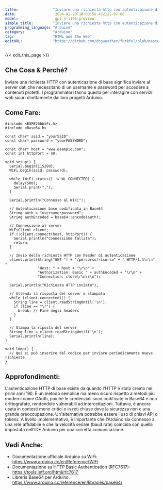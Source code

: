 ```yaml
---
title:                "Inviare una richiesta http con autenticazione di base"
date:                  2024-01-20T18:00:58.452125-07:00
model:                 gpt-4-1106-preview
simple_title:         "Inviare una richiesta http con autenticazione di base"
programming_language: "Arduino"
category:             "Arduino"
tag:                  "HTML and the Web"
editURL:              "https://github.com/dogweather/forkful/blob/master/content/it/arduino/sending-an-http-request-with-basic-authentication.md"
---
```


{{< edit_this_page >}}

## Che Cosa & Perché?
Inviare una richiesta HTTP con autenticazione di base significa inviare al server dati che necessitano di un username e password per accedere a contenuti protetti. I programmatori fanno questo per interagire con servizi web sicuri direttamente dai loro progetti Arduino.

## Come Fare:

```Arduino
#include <ESP8266WiFi.h>
#include <Base64.h>

const char* ssid = "yourSSID"; 
const char* password = "yourPASSWORD";

const char* host = "www.esempio.com";
const int httpPort = 80;

void setup() {
  Serial.begin(115200);
  WiFi.begin(ssid, password);

  while (WiFi.status() != WL_CONNECTED) {
    delay(500);
    Serial.print(".");
  }
  
  Serial.println("Connesso al WiFi");

  // Autenticazione base codificata in Base64
  String auth = "username:password";
  String authEncoded = base64::encode(auth);
  
  // Connessione al server
  WiFiClient client;
  if (!client.connect(host, httpPort)) {
    Serial.println("Connessione fallita");
    return;
  }
  
  // Invio della richiesta HTTP con header di autenticazione
  client.print(String("GET ") + "/percorso/risorsa" + " HTTP/1.1\r\n" +
               "Host: " + host + "\r\n" +
               "Authorization: Basic " + authEncoded + "\r\n" +
               "Connection: close\r\n\r\n");
               
  Serial.println("Richiesta HTTP inviata");

  // Attendi la risposta del server e stampala
  while (client.connected()) {
    String line = client.readStringUntil('\n');
    if (line == "\r") {
      break; // Fine degli headers
    }
  }
  
  // Stampa la riposta del server
  String line = client.readStringUntil('\n');
  Serial.println(line);
}

void loop() {
  // Qui si può inserire del codice per inviare periodicamente nuove richieste
}
```
## Approfondimenti:
L'autenticazione HTTP di base esiste da quando l'HTTP è stato creato nei primi anni '90. È un metodo semplice ma meno sicuro rispetto a metodi più moderni come OAuth, poiché le credenziali sono codificate in Base64 e non crittografate, rendendole vulnerabili ad intercettazioni. Tuttavia, è ancora usata in contesti meno critici o in reti chiuse dove la sicurezza non è una grande preoccupazione. Un'alternativa potrebbe essere l'uso di chiavi API o tokens. A livello implementativo, è importante che l'Arduino sia connesso a una rete affidabile e che la velocità seriale (baud rate) coincida con quella impostata nell'IDE Arduino per una corretta comunicazione.

## Vedi Anche:
- Documentazione ufficiale Arduino su WiFi: https://www.arduino.cc/en/Reference/WiFi
- Documentazione su HTTP Basic Authentication (RFC7617): https://tools.ietf.org/html/rfc7617
- Libreria Base64 per Arduino: https://www.arduino.cc/reference/en/libraries/base64/
